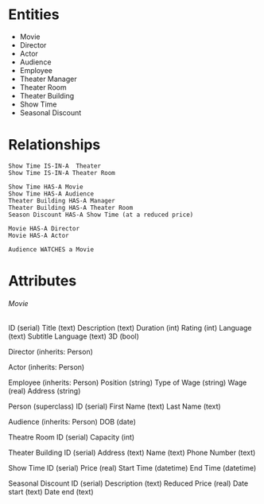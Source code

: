 # Entities
-  Movie
-  Director
-  Actor
-  Audience
-  Employee
-  Theater Manager
-  Theater Room
-  Theater Building
-  Show Time
-  Seasonal Discount


# Relationships

~~~
Show Time IS-IN-A  Theater
Show Time IS-IN-A Theater Room
~~~

~~~
Show Time HAS-A Movie
Show Time HAS-A Audience
Theater Building HAS-A Manager
Theater Building HAS-A Theater Room
Season Discount HAS-A Show Time (at a reduced price)
~~~

~~~
Movie HAS-A Director
Movie HAS-A Actor
~~~

~~~
Audience WATCHES a Movie
~~~

# Attributes

###### Movie
ID (serial)
Title (text)
Description (text)
Duration (int)
Rating (int)
Language (text)
Subtitle Language (text)
3D (bool)


Director (inherits: Person)



Actor (inherits: Person)



Employee (inherits: Person)
Position (string)
Type of Wage (string)
Wage (real)
Address (string)

Person (superclass)
ID (serial)
First Name (text)
Last Name (text)

Audience (inherits: Person)
DOB (date)

Theatre Room
ID (serial)
Capacity (int)

Theater Building
ID (serial)
Address (text)
Name (text)
Phone Number (text)

Show Time
ID (serial)
Price (real)
Start Time (datetime)
End Time (datetime)

Seasonal Discount
ID (serial)
Description (text)
Reduced Price (real)
Date start (text)
Date end (text)
